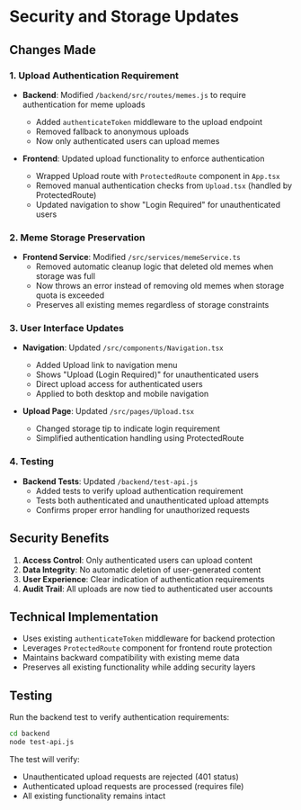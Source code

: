 # Security and Storage Updates

## Changes Made

### 1. Upload Authentication Requirement
- **Backend**: Modified `/backend/src/routes/memes.js` to require authentication for meme uploads
  - Added `authenticateToken` middleware to the upload endpoint
  - Removed fallback to anonymous uploads
  - Now only authenticated users can upload memes

- **Frontend**: Updated upload functionality to enforce authentication
  - Wrapped Upload route with `ProtectedRoute` component in `App.tsx`
  - Removed manual authentication checks from `Upload.tsx` (handled by ProtectedRoute)
  - Updated navigation to show "Login Required" for unauthenticated users

### 2. Meme Storage Preservation
- **Frontend Service**: Modified `/src/services/memeService.ts`
  - Removed automatic cleanup logic that deleted old memes when storage was full
  - Now throws an error instead of removing old memes when storage quota is exceeded
  - Preserves all existing memes regardless of storage constraints

### 3. User Interface Updates
- **Navigation**: Updated `/src/components/Navigation.tsx`
  - Added Upload link to navigation menu
  - Shows "Upload (Login Required)" for unauthenticated users
  - Direct upload access for authenticated users
  - Applied to both desktop and mobile navigation

- **Upload Page**: Updated `/src/pages/Upload.tsx`
  - Changed storage tip to indicate login requirement
  - Simplified authentication handling using ProtectedRoute

### 4. Testing
- **Backend Tests**: Updated `/backend/test-api.js`
  - Added tests to verify upload authentication requirement
  - Tests both authenticated and unauthenticated upload attempts
  - Confirms proper error handling for unauthorized requests

## Security Benefits

1. **Access Control**: Only authenticated users can upload content
2. **Data Integrity**: No automatic deletion of user-generated content
3. **User Experience**: Clear indication of authentication requirements
4. **Audit Trail**: All uploads are now tied to authenticated user accounts

## Technical Implementation

- Uses existing `authenticateToken` middleware for backend protection
- Leverages `ProtectedRoute` component for frontend route protection
- Maintains backward compatibility with existing meme data
- Preserves all existing functionality while adding security layers

## Testing

Run the backend test to verify authentication requirements:
```bash
cd backend
node test-api.js
```

The test will verify:
- Unauthenticated upload requests are rejected (401 status)
- Authenticated upload requests are processed (requires file)
- All existing functionality remains intact